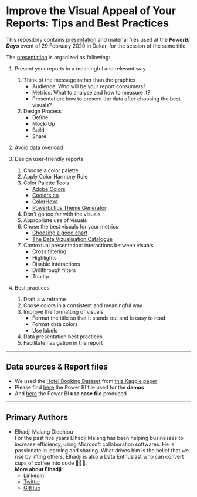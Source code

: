 # Improve the Visual Appeal of Your Reports: Tips and Best Practices

This repository contains [presentation](01%20-%20Improve%20the%20visual%20appeal%20of%20your%20reports%20-%20Tips%20and%20Best%20Practices.pdf) and material files used at the ***PowerBi Days*** event of 29 February 2020 in Dakar, for the session of the same title.

The [presentation](01%20-%20Improve%20the%20visual%20appeal%20of%20your%20reports%20-%20Tips%20and%20Best%20Practices.pdf) is organized as following:

1. Present your reports in a meaningful and relevant way  
    1. Think of the message rather than the graphics
        - Audience: Who will be your report consumers?
        - Metrics: What to analyse and how to measure it?
        - Presentation: how to present the data after choosing the best visuals?
    2. Design Process
        - Define
        - Mock-Up
        - Build
        - Share
2. Avoid data overload

3. Design user-friendly reports
   1. Choose a color palette
   2. Apply Color Harmony Rule
   3. Color Palette Tools
        - [Adobe Colors](https://color.adobe.com/)
        - [Coolors.co](https://coolors.co/)
        - [ColorHexa](https://www.colorhexa.com/)
        - [Powerbi.tips Theme Generator](https://themes.powerbi.tips/)
   4. Don't go too far with the visuals
   5. Appropriate use of visuals
   6. Chose the best visuals for your metrics
        - [Choosing a good chart](resources/choosing_a_good_chart2.pdf)
        - [The Data Vizualisation Catalogue](https://datavizcatalogue.com/)
   7. Contextual presentation: interactions between visuals
        - Cross filtering
        - Highlights
        - Disable interactions
        - Drillthrough filters
        - Tooltip

4. Best practices
   1. Draft a wireframe
   2. Chose colors in a consistent and meaningful way
   3. Improve the formatting of visuals
        - Format the title so that it stands out and is easy to read
        - Format data colors
        - Use labels
    1. Data presentation best practices
    2. Facilitate navigation in the report

---
## Data sources & Report files
* We used the [Hotel Booking Dataset] from [this Kaggle paper]
* Please find [here](Demos.pbix) the Power BI file used for the **demos**
* And [here](https://bit.ly/39ffiJR) the Power BI **use case file** produced

---
## Primary Authors
* Elhadji Malang Diedhiou  
  For the past five years Elhadji Malang has been helping businesses to increase efficiency, using Microsoft collaboration softwares.
He is passionate in learning and sharing. What drives him is the belief that we rise by lifting others.
Elhadji is also a Data Enthusiast who can convert cups of coffee into code 👩🏾‍💻.  
**More about Elhadji**:
  * [LinkedIn]
  * [Twitter]
  * [GitHub]


[Hotel Booking Dataset]: https://github.com/rfordatascience/tidytuesday/blob/master/data/2020/2020-02-11/hotels.csv
[this Kaggle paper]: https://www.kaggle.com/jessemostipak/hotel-booking-demand/metadata
[LinkedIn]: https://linkedin.com/in/supermalang
[GitHub]: https://github.com/supermalang
[Twitter]: https://twitter.com/supermalang_
